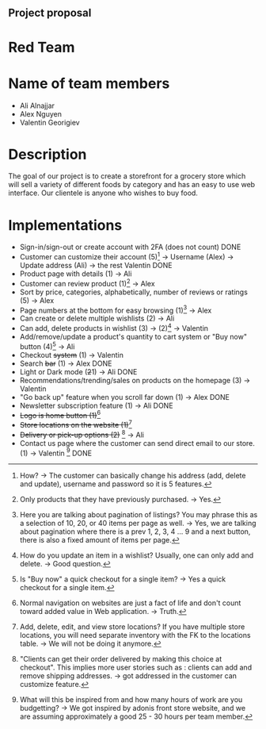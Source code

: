 ## Project proposal

# Red Team

# Name of team members

- Ali Alnajjar
- Alex Nguyen
- Valentin Georigiev

# Description

The goal of our project is to create a storefront for a grocery store which will sell a variety of different foods
by category and has an easy to use web interface. Our clientele is anyone who wishes to buy food.

# Implementations

- Sign-in/sign-out or create account with 2FA (does not count) 													DONE
- Customer can customize their account (5)[^1] -> Username (Alex) -> Update address (Ali) -> the rest Valentin 	DONE
- Product page with details (1) -> Ali
- Customer can review product (1)[^2] -> Alex
- Sort by price, categories, alphabetically, number of reviews or ratings (5) -> Alex
- Page numbers at the bottom for easy browsing (1)[^3] -> Alex
- Can create or delete multiple wishlists (2) -> Ali
- Can add, delete products in wishlist (3) -> (2)[^4] -> Valentin
- Add/remove/update a product's quantity to cart system or "Buy now" button (4)[^5] -> Ali
- Checkout ~~system~~ (1) -> Valentin
- Search ~~bar~~ (1) -> Alex 																					DONE
- Light or Dark mode (~~2~~1) -> Ali 																			DONE
- Recommendations/trending/sales on products on the homepage (3) -> Valentin
- "Go back up" feature when you scroll far down (1) -> Alex														DONE
- Newsletter subscription feature (1) -> Ali																	DONE
- ~~Logo is home button (1)~~[^6]
- ~~Store locations on the website (1)~~[^7]
- ~~Delivery or pick-up options (2)~~ [^8] -> Ali
- Contact us page where the customer can send direct email to our store. (1) -> Valentin
  [^9]  DONE

[^1]: How? -> The customer can basically change his address (add, delete and update), username and password so it is 5 features.
[^2]: Only products that they have previously purchased. -> Yes.
[^3]: Here you are talking about pagination of listings? You may phrase this as a selection of 10, 20, or 40 items per page as well. -> Yes, we are talking about pagination where there is a prev 1, 2, 3, 4 ... 9 and a next button, there is also a fixed amount of items per page.
[^4]: How do you update an item in a wishlist? Usually, one can only add and delete. -> Good question.
[^5]: Is "Buy now" a quick checkout for a single item? -> Yes a quick checkout for a single item.
[^6]: Normal navigation on websites are just a fact of life and don't count toward added value in Web application. -> Truth.
[^7]: Add, delete, edit, and view store locations? If you have multiple store locations, you will need separate inventory with the FK to the locations table. -> We will not be doing it anymore.
[^8]: "Clients can get their order delivered by making this choice at checkout". This implies more user stories such as : clients can add and remove shipping addresses. -> got addressed in the customer can customize feature.
[^9]: What will this be inspired from and how many hours of work are you budgetting? -> We got inspired by adonis front store website, and we are assuming approximately a good 25 - 30 hours per team member.
